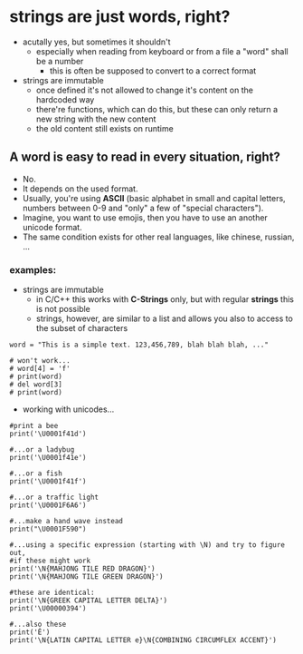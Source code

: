 #   strings are just words, right?

-   acutally yes, but sometimes it shouldn't
    -   especially when reading from keyboard or from a file a "word" shall be a number
        -   this is often be supposed to convert to a correct format
-   strings are immutable
    -   once defined it's not allowed to change it's content on the hardcoded way
    -   there're functions, which can do this, but these can only return a new string with the new content
    -   the old content still exists on runtime

##  A word is easy to read in every situation, right?

-   No.
-   It depends on the used format.
-   Usually, you're using __ASCII__ (basic alphabet in small and capital letters, numbers between 0-9 and "only" a few of "special characters").
-   Imagine, you want to use emojis, then you have to use an another unicode format.
-   The same condition exists for other real languages, like chinese, russian, ...

### examples:
-   strings are immutable
    -   in C/C++ this works with **C-Strings** only, but with regular **strings** this is not possible
    -   strings, however, are similar to a list and allows you also to access to the subset of characters

```
word = "This is a simple text. 123,456,789, blah blah blah, ..."

# won't work...
# word[4] = 'f'
# print(word)
# del word[3]
# print(word)
```

-   working with unicodes...
```
#print a bee
print('\U0001f41d')

#...or a ladybug
print('\U0001f41e')

#...or a fish
print('\U0001f41f')

#...or a traffic light
print('\U0001F6A6')

#...make a hand wave instead
print("\U0001F590")

#...using a specific expression (starting with \N) and try to figure out,
#if these might work
print('\N{MAHJONG TILE RED DRAGON}')
print('\N{MAHJONG TILE GREEN DRAGON}')

#these are identical:
print('\N{GREEK CAPITAL LETTER DELTA}')
print('\U00000394')

#...also these
print('Ê')
print('\N{LATIN CAPITAL LETTER e}\N{COMBINING CIRCUMFLEX ACCENT}')
```